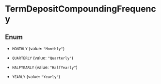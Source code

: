 

# TermDepositCompoundingFrequency

## Enum


* `MONTHLY` (value: `"Monthly"`)

* `QUARTERLY` (value: `"Quarterly"`)

* `HALFYEARLY` (value: `"HalfYearly"`)

* `YEARLY` (value: `"Yearly"`)



